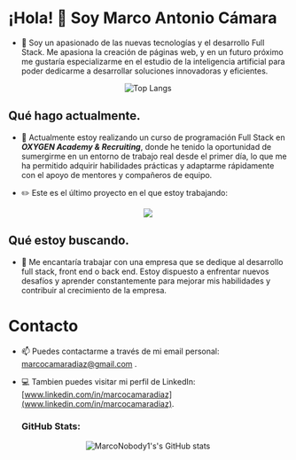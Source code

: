 # ¡Hola! 👋 Soy Marco Antonio Cámara
- 👀 Soy un apasionado de las nuevas tecnologías y el desarrollo Full Stack. Me apasiona la creación de páginas web, y en un futuro próximo me gustaría especializarme en el estudio de la inteligencia artificial para poder dedicarme a desarrollar soluciones innovadoras y eficientes.

<p align="center">
  <img src="https://github-readme-stats.vercel.app/api/top-langs/?username=MarcoNobody1&layout=compact&locale=es" alt="Top Langs">
</p>

## Qué hago actualmente.
- 🌱 Actualmente estoy realizando un curso de programación Full Stack en _**OXYGEN Academy & Recruiting**_, donde he tenido la oportunidad de sumergirme en un entorno de trabajo real desde el primer día, lo que me ha permitido adquirir habilidades prácticas y adaptarme rápidamente con el apoyo de mentores y compañeros de equipo.

- :pencil2: Este es el último proyecto en el que estoy trabajando:
<p align="center">
  <a href="https://github.com/MarcoNobody1/dashboardhotel">
    <img align="center" src="https://github-readme-stats.vercel.app/api/pin?username=MarcoNobody1&repo=HotelMiranda&title_color=fff&icon_color=f9f9f9&text_color=9f9f9f&bg_color=151515" />
  </a>
</p>

## Qué estoy buscando.
- 💞️ Me encantaría trabajar con una empresa que se dedique al desarrollo full stack, front end o back end. Estoy dispuesto a enfrentar nuevos desafíos y aprender constantemente para mejorar mis habilidades y contribuir al crecimiento de la empresa.

# Contacto

- 📫 Puedes contactarme a través de mi email personal: marcocamaradiaz@gmail.com .

- 💻 Tambien puedes visitar mi perfil de LinkedIn: [www.linkedin.com/in/marcocamaradiaz](www.linkedin.com/in/marcocamaradiaz).

  ### GitHub Stats:


<p align="center">
  <img src="https://github-readme-stats.vercel.app/api?username=MarcoNobody1&show_icons=true&theme=transparent&hide=issues,contribs&locale=es" alt="MarcoNobody1's's GitHub stats">
</p>
